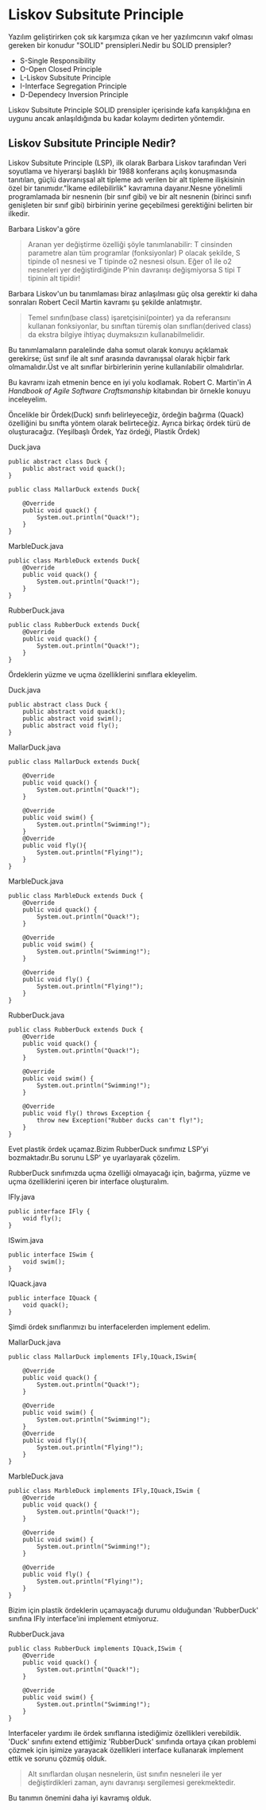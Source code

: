 # Liskov Subsitute Principle

Yazılım geliştirirken çok sık karşımıza çıkan ve her yazılımcının vakıf olması gereken bir konudur "SOLID" prensipleri.Nedir bu SOLID prensipler?

- S-Single Responsibility
- O-Open Closed Principle
- L-Liskov Subsitute Principle
- I-Interface Segregation Principle
- D-Dependecy Inversion Principle

Liskov Subsitute Principle SOLID prensipler içerisinde kafa karışıklığına en uygunu ancak anlaşıldığında bu kadar kolaymı dedirten yöntemdir. 

## Liskov Subsitute Principle Nedir?

Liskov Subsitute Principle (LSP), ilk olarak Barbara Liskov tarafından Veri soyutlama ve hiyerarşi başlıklı bir 1988 konferans açılış konuşmasında tanıtılan, güçlü davranışsal alt tipleme adı verilen bir alt tipleme ilişkisinin özel bir tanımıdır."İkame edilebilirlik" kavramına dayanır.Nesne yönelimli programlamada bir nesnenin (bir sınıf gibi) ve bir alt nesnenin (birinci sınıfı genişleten bir sınıf gibi) birbirinin yerine geçebilmesi gerektiğini belirten bir ilkedir.

Barbara Liskov'a göre
> Aranan yer değiştirme özelliği şöyle tanımlanabilir: T cinsinden parametre alan tüm programlar (fonksiyonlar) P olacak şekilde, S tipinde o1 nesnesi ve T tipinde o2 nesnesi olsun. Eğer o1 ile o2 nesneleri yer değiştirdiğinde P’nin davranışı değişmiyorsa S tipi T tipinin alt tipidir!

Barbara Liskov'un bu tanımlaması biraz anlaşılması güç olsa gerektir ki daha sonraları Robert Cecil Martin kavramı şu şekilde anlatmıştır.
> Temel sınıfın(base class) işaretçisini(pointer) ya da referansını kullanan fonksiyonlar, bu sınıftan türemiş olan sınıfları(derived class) da ekstra bilgiye ihtiyaç duymaksızın kullanabilmelidir.

Bu tanımlamaların paralelinde daha somut olarak konuyu açıklamak gerekirse; üst sınıf ile alt sınıf arasında davranışsal olarak hiçbir fark olmamalıdır.Üst ve alt sınıflar birbirlerinin yerine kullanılabilir olmalıdırlar.

Bu kavramı izah etmenin bence en iyi yolu kodlamak. Robert C. Martin'in _A Handbook of Agile Software Craftsmanship_ kitabından bir örnekle konuyu inceleyelim.

Öncelikle bir Ördek(Duck) sınıfı belirleyeceğiz, ördeğin bağırma (Quack) özelliğini bu sınıfta yöntem olarak belirteceğiz. Ayrıca birkaç ördek türü de oluşturacağız. (Yeşilbaşlı Ördek, Yaz ördeği, Plastik Ördek)

Duck.java
```
public abstract class Duck {
    public abstract void quack();
}

public class MallarDuck extends Duck{

    @Override
    public void quack() {
        System.out.println("Quack!");
    }
}
```
MarbleDuck.java
```
public class MarbleDuck extends Duck{
    @Override
    public void quack() {
        System.out.println("Quack!");
    }
}
```
RubberDuck.java
```
public class RubberDuck extends Duck{
    @Override
    public void quack() {
        System.out.println("Quack!");
    }
}
```
Ördeklerin yüzme ve uçma özelliklerini sınıflara ekleyelim.

Duck.java

```
public abstract class Duck {
    public abstract void quack();
    public abstract void swim();
    public abstract void fly();
}
```
MallarDuck.java
```
public class MallarDuck extends Duck{

    @Override
    public void quack() {
        System.out.println("Quack!");
    }

    @Override
    public void swim() {
        System.out.println("Swimming!");
    }
    @Override
    public void fly(){
        System.out.println("Flying!");
    }
}
```
MarbleDuck.java
```
public class MarbleDuck extends Duck {
    @Override
    public void quack() {
        System.out.println("Quack!");
    }

    @Override
    public void swim() {
        System.out.println("Swimming!");
    }

    @Override
    public void fly() {
        System.out.println("Flying!");
    }
}
```
RubberDuck.java
```
public class RubberDuck extends Duck {
    @Override
    public void quack() {
        System.out.println("Quack!");
    }

    @Override
    public void swim() {
        System.out.println("Swimming!");
    }

    @Override
    public void fly() throws Exception {
        throw new Exception("Rubber ducks can't fly!");
    }
}
```
Evet plastik ördek uçamaz.Bizim RubberDuck sınıfımız LSP'yi bozmaktadır.Bu sorunu LSP' ye uyarlayarak çözelim.

RubberDuck sınıfımızda uçma özelliği olmayacağı için, bağırma, yüzme ve uçma özelliklerini içeren bir interface oluşturalım.

IFly.java
```
public interface IFly {
    void fly();
}
```
ISwim.java
```
public interface ISwim {
    void swim();
}
```
IQuack.java
```
public interface IQuack {
    void quack();
}
```

Şimdi ördek sınıflarımızı bu interfacelerden implement edelim.

MallarDuck.java
```
public class MallarDuck implements IFly,IQuack,ISwim{

    @Override
    public void quack() {
        System.out.println("Quack!");
    }

    @Override
    public void swim() {
        System.out.println("Swimming!");
    }
    @Override
    public void fly(){
        System.out.println("Flying!");
    }
}
```
MarbleDuck.java
```
public class MarbleDuck implements IFly,IQuack,ISwim {
    @Override
    public void quack() {
        System.out.println("Quack!");
    }

    @Override
    public void swim() {
        System.out.println("Swimming!");
    }

    @Override
    public void fly() {
        System.out.println("Flying!");
    }
}
```

Bizim için plastik ördeklerin uçamayacağı durumu olduğundan 'RubberDuck' sınıfına IFly interface'ini implement etmiyoruz.

RubberDuck.java
```
public class RubberDuck implements IQuack,ISwim {
    @Override
    public void quack() {
        System.out.println("Quack!");
    }

    @Override
    public void swim() {
        System.out.println("Swimming!");
    }
}
```

Interfaceler yardımı ile ördek sınıflarına istediğimiz özellikleri verebildik.
'Duck' sınıfını extend ettiğimiz 'RubberDuck' sınıfında ortaya çıkan problemi çözmek için işimize yarayacak özellikleri interface kullanarak implement ettik ve sorunu çözmüş olduk.

> Alt sınıflardan oluşan nesnelerin, üst sınıfın nesneleri ile yer değiştirdikleri zaman, aynı davranışı sergilemesi gerekmektedir.

Bu tanımın önemini daha iyi kavramış olduk.
